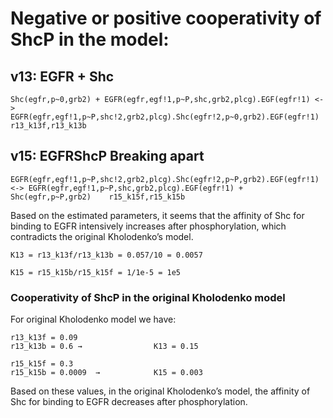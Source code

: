 # Negative or positive cooperativity of ShcP in the model:

## v13: EGFR + Shc
  ``` 
Shc(egfr,p~0,grb2) + EGFR(egfr,egf!1,p~P,shc,grb2,plcg).EGF(egfr!1) <-> EGFR(egfr,egf!1,p~P,shc!2,grb2,plcg).Shc(egfr!2,p~0,grb2).EGF(egfr!1)  r13_k13f,r13_k13b
```
## v15: EGFRShcP Breaking apart
```
EGFR(egfr,egf!1,p~P,shc!2,grb2,plcg).Shc(egfr!2,p~P,grb2).EGF(egfr!1) <-> EGFR(egfr,egf!1,p~P,shc,grb2,plcg).EGF(egfr!1) + Shc(egfr,p~P,grb2)    r15_k15f,r15_k15b
 ```

Based on the estimated parameters, it seems that the affinity of Shc for binding to EGFR intensively increases after phosphorylation, which contradicts the original Kholodenko’s model.
```
K13 = r13_k13f/r13_k13b = 0.057/10 = 0.0057
```
```
K15 = r15_k15b/r15_k15f = 1/1e-5 = 1e5
```
### Cooperativity of ShcP in the original Kholodenko model
For original Kholodenko model we have:
```
r13_k13f = 0.09 
r13_k13b = 0.6 →                K13 = 0.15 
```
```
r15_k15f = 0.3 
r15_k15b = 0.0009  →            K15 = 0.003
``` 
Based on these values, in the original Kholodenko’s model, the affinity of Shc for binding to EGFR decreases after phosphorylation. 




